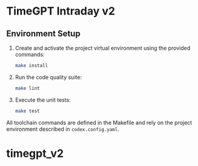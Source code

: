 # TimeGPT Intraday v2

## Environment Setup

1. Create and activate the project virtual environment using the provided commands:

   ```bash
   make install
   ```

2. Run the code quality suite:

   ```bash
   make lint
   ```

3. Execute the unit tests:

   ```bash
   make test
   ```

All toolchain commands are defined in the Makefile and rely on the project environment described in `codex.config.yaml`.
# timegpt_v2
